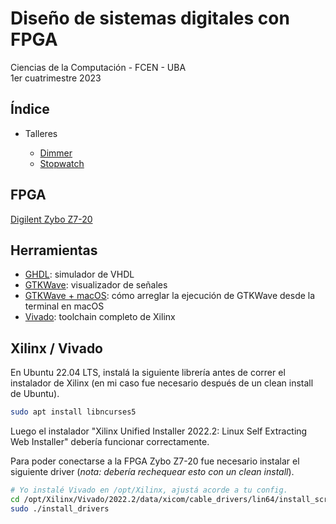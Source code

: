 # Diseño de sistemas digitales con FPGA

Ciencias de la Computación - FCEN - UBA\
1er cuatrimestre 2023

## Índice

- Talleres

    - [Dimmer](talleres/dimmer)
    - [Stopwatch](talleres/stopwatch)

## FPGA

[Digilent Zybo Z7-20](https://digilent.com/reference/programmable-logic/zybo-z7/start)

## Herramientas

- [GHDL](http://ghdl.free.fr): simulador de VHDL
- [GTKWave](https://gtkwave.sourceforge.net): visualizador de señales
- [GTKWave + macOS](https://ughe.github.io/2018/11/06/gtkwave-osx): cómo arreglar la ejecución de GTKWave desde la terminal en macOS
- [Vivado](https://www.xilinx.com/support/download.html): toolchain completo de Xilinx

## Xilinx / Vivado

En Ubuntu 22.04 LTS, instalá la siguiente librería antes de correr el instalador de Xilinx (en mi caso fue necesario después de un clean install de Ubuntu).

```bash
sudo apt install libncurses5
```

Luego el instalador "Xilinx Unified Installer 2022.2: Linux Self Extracting Web Installer" debería funcionar correctamente.

Para poder conectarse a la FPGA Zybo Z7-20 fue necesario instalar el siguiente driver (*nota: debería rechequear esto con un clean install*).

```bash
# Yo instalé Vivado en /opt/Xilinx, ajustá acorde a tu config.
cd /opt/Xilinx/Vivado/2022.2/data/xicom/cable_drivers/lin64/install_script/install_drivers
sudo ./install_drivers
```
